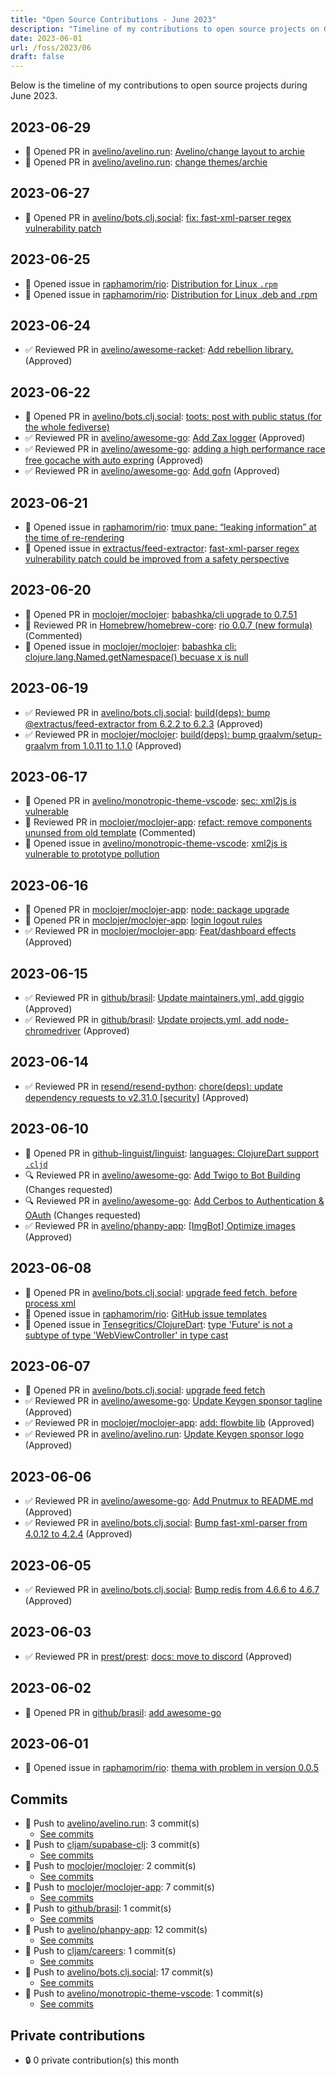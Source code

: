 ```yaml
---
title: "Open Source Contributions - June 2023"
description: "Timeline of my contributions to open source projects on GitHub during June 2023."
date: 2023-06-01
url: /foss/2023/06
draft: false
---
```


Below is the timeline of my contributions to open source projects during June 2023.

## 2023-06-29

- 🔀 Opened PR in [avelino/avelino.run](https://github.com/avelino/avelino.run): [Avelino/change layout to archie](https://github.com/avelino/avelino.run/pull/43)
- 🔀 Opened PR in [avelino/avelino.run](https://github.com/avelino/avelino.run): [change themes/archie](https://github.com/avelino/avelino.run/pull/42)

## 2023-06-27

- 🔀 Opened PR in [avelino/bots.clj.social](https://github.com/avelino/bots.clj.social): [fix: fast-xml-parser regex vulnerability patch](https://github.com/avelino/bots.clj.social/pull/54)

## 2023-06-25

- 🐛 Opened issue in [raphamorim/rio](https://github.com/raphamorim/rio): [Distribution for Linux `.rpm`](https://github.com/raphamorim/rio/issues/106)
- 🐛 Opened issue in [raphamorim/rio](https://github.com/raphamorim/rio): [Distribution for Linux .deb and .rpm](https://github.com/raphamorim/rio/issues/105)

## 2023-06-24

- ✅ Reviewed PR in [avelino/awesome-racket](https://github.com/avelino/awesome-racket): [Add rebellion library.](https://github.com/avelino/awesome-racket/pull/18#pullrequestreview-1496393839) (Approved)

## 2023-06-22

- 🔀 Opened PR in [avelino/bots.clj.social](https://github.com/avelino/bots.clj.social): [toots: post with public status (for the whole fediverse)](https://github.com/avelino/bots.clj.social/pull/53)
- ✅ Reviewed PR in [avelino/awesome-go](https://github.com/avelino/awesome-go): [Add Zax logger](https://github.com/avelino/awesome-go/pull/4907#pullrequestreview-1493077506) (Approved)
- ✅ Reviewed PR in [avelino/awesome-go](https://github.com/avelino/awesome-go): [adding a high performance race free gocache with auto expring](https://github.com/avelino/awesome-go/pull/4908#pullrequestreview-1493074040) (Approved)
- ✅ Reviewed PR in [avelino/awesome-go](https://github.com/avelino/awesome-go): [Add gofn](https://github.com/avelino/awesome-go/pull/4678#pullrequestreview-1493050624) (Approved)

## 2023-06-21

- 🐛 Opened issue in [raphamorim/rio](https://github.com/raphamorim/rio): [tmux pane: “leaking information” at the time of re-rendering](https://github.com/raphamorim/rio/issues/103)
- 🐛 Opened issue in [extractus/feed-extractor](https://github.com/extractus/feed-extractor): [fast-xml-parser regex vulnerability patch could be improved from a safety perspective](https://github.com/extractus/feed-extractor/issues/92)

## 2023-06-20

- 🔀 Opened PR in [moclojer/moclojer](https://github.com/moclojer/moclojer): [babashka/cli upgrade to 0.7.51](https://github.com/moclojer/moclojer/pull/118)
- 💬 Reviewed PR in [Homebrew/homebrew-core](https://github.com/Homebrew/homebrew-core): [rio 0.0.7 (new formula)](https://github.com/Homebrew/homebrew-core/pull/134295#pullrequestreview-1488998747) (Commented)
- 🐛 Opened issue in [moclojer/moclojer](https://github.com/moclojer/moclojer): [babashka cli: clojure.lang.Named.getNamespace() becuase x is null](https://github.com/moclojer/moclojer/issues/119)

## 2023-06-19

- ✅ Reviewed PR in [avelino/bots.clj.social](https://github.com/avelino/bots.clj.social): [build(deps): bump @extractus/feed-extractor from 6.2.2 to 6.2.3](https://github.com/avelino/bots.clj.social/pull/52#pullrequestreview-1485876094) (Approved)
- ✅ Reviewed PR in [moclojer/moclojer](https://github.com/moclojer/moclojer): [build(deps): bump graalvm/setup-graalvm from 1.0.11 to 1.1.0](https://github.com/moclojer/moclojer/pull/117#pullrequestreview-1486522540) (Approved)

## 2023-06-17

- 🔀 Opened PR in [avelino/monotropic-theme-vscode](https://github.com/avelino/monotropic-theme-vscode): [sec: xml2js is vulnerable](https://github.com/avelino/monotropic-theme-vscode/pull/22)
- 💬 Reviewed PR in [moclojer/moclojer-app](https://github.com/moclojer/moclojer-app): [refact: remove components ununsed from old template](https://github.com/moclojer/moclojer-app/pull/38#pullrequestreview-1484908861) (Commented)
- 🐛 Opened issue in [avelino/monotropic-theme-vscode](https://github.com/avelino/monotropic-theme-vscode): [xml2js is vulnerable to prototype pollution](https://github.com/avelino/monotropic-theme-vscode/issues/21)

## 2023-06-16

- 🔀 Opened PR in [moclojer/moclojer-app](https://github.com/moclojer/moclojer-app): [node: package upgrade](https://github.com/moclojer/moclojer-app/pull/36)
- 🔀 Opened PR in [moclojer/moclojer-app](https://github.com/moclojer/moclojer-app): [login logout rules](https://github.com/moclojer/moclojer-app/pull/34)
- ✅ Reviewed PR in [moclojer/moclojer-app](https://github.com/moclojer/moclojer-app): [Feat/dashboard effects](https://github.com/moclojer/moclojer-app/pull/35#pullrequestreview-1483456128) (Approved)

## 2023-06-15

- ✅ Reviewed PR in [github/brasil](https://github.com/github/brasil): [Update maintainers.yml, add giggio](https://github.com/github/brasil/pull/38#pullrequestreview-1482516303) (Approved)
- ✅ Reviewed PR in [github/brasil](https://github.com/github/brasil): [Update projects.yml, add node-chromedriver](https://github.com/github/brasil/pull/37#pullrequestreview-1482516053) (Approved)

## 2023-06-14

- ✅ Reviewed PR in [resend/resend-python](https://github.com/resend/resend-python): [chore(deps): update dependency requests to v2.31.0 [security]](https://github.com/resend/resend-python/pull/37#pullrequestreview-1478828425) (Approved)

## 2023-06-10

- 🔀 Opened PR in [github-linguist/linguist](https://github.com/github-linguist/linguist): [languages: ClojureDart support `.cljd`](https://github.com/github-linguist/linguist/pull/6445)
- 🔍 Reviewed PR in [avelino/awesome-go](https://github.com/avelino/awesome-go): [Add Twigo to Bot Building](https://github.com/avelino/awesome-go/pull/4904#pullrequestreview-1473368732) (Changes requested)
- 🔍 Reviewed PR in [avelino/awesome-go](https://github.com/avelino/awesome-go): [Add Cerbos to Authentication & OAuth](https://github.com/avelino/awesome-go/pull/4880#pullrequestreview-1473368545) (Changes requested)
- ✅ Reviewed PR in [avelino/phanpy-app](https://github.com/avelino/phanpy-app): [[ImgBot] Optimize images](https://github.com/avelino/phanpy-app/pull/1#pullrequestreview-1473364431) (Approved)

## 2023-06-08

- 🔀 Opened PR in [avelino/bots.clj.social](https://github.com/avelino/bots.clj.social): [upgrade feed fetch, before process xml](https://github.com/avelino/bots.clj.social/pull/51)
- 🐛 Opened issue in [raphamorim/rio](https://github.com/raphamorim/rio): [GitHub issue templates](https://github.com/raphamorim/rio/issues/90)
- 🐛 Opened issue in [Tensegritics/ClojureDart](https://github.com/Tensegritics/ClojureDart): [type 'Future<void>' is not a subtype of type 'WebViewController' in type cast](https://github.com/Tensegritics/ClojureDart/issues/237)

## 2023-06-07

- 🔀 Opened PR in [avelino/bots.clj.social](https://github.com/avelino/bots.clj.social): [upgrade feed fetch](https://github.com/avelino/bots.clj.social/pull/50)
- ✅ Reviewed PR in [avelino/awesome-go](https://github.com/avelino/awesome-go): [Update Keygen sponsor tagline](https://github.com/avelino/awesome-go/pull/4906#pullrequestreview-1468242434) (Approved)
- ✅ Reviewed PR in [moclojer/moclojer-app](https://github.com/moclojer/moclojer-app): [add: flowbite lib](https://github.com/moclojer/moclojer-app/pull/30#pullrequestreview-1467376823) (Approved)
- ✅ Reviewed PR in [avelino/avelino.run](https://github.com/avelino/avelino.run): [Update Keygen sponsor logo](https://github.com/avelino/avelino.run/pull/41#pullrequestreview-1468241745) (Approved)

## 2023-06-06

- ✅ Reviewed PR in [avelino/awesome-go](https://github.com/avelino/awesome-go): [Add Pnutmux to README.md](https://github.com/avelino/awesome-go/pull/4902#pullrequestreview-1464968444) (Approved)
- ✅ Reviewed PR in [avelino/bots.clj.social](https://github.com/avelino/bots.clj.social): [Bump fast-xml-parser from 4.0.12 to 4.2.4](https://github.com/avelino/bots.clj.social/pull/49#pullrequestreview-1466263843) (Approved)

## 2023-06-05

- ✅ Reviewed PR in [avelino/bots.clj.social](https://github.com/avelino/bots.clj.social): [Bump redis from 4.6.6 to 4.6.7](https://github.com/avelino/bots.clj.social/pull/48#pullrequestreview-1462015835) (Approved)

## 2023-06-03

- ✅ Reviewed PR in [prest/prest](https://github.com/prest/prest): [docs: move to discord](https://github.com/prest/prest/pull/825#pullrequestreview-1460105198) (Approved)

## 2023-06-02

- 🔀 Opened PR in [github/brasil](https://github.com/github/brasil): [add awesome-go](https://github.com/github/brasil/pull/20)

## 2023-06-01

- 🐛 Opened issue in [raphamorim/rio](https://github.com/raphamorim/rio): [thema with problem in version 0.0.5](https://github.com/raphamorim/rio/issues/75)

## Commits

- 🔨 Push to [avelino/avelino.run](https://github.com/avelino/avelino.run): 3 commit(s)
  - [See commits](https://github.com/avelino/avelino.run/commits?author=avelino&since=2023-06-01T00:00:00Z&until=2023-06-30T23:59:59Z)
- 🔨 Push to [cljam/supabase-clj](https://github.com/cljam/supabase-clj): 3 commit(s)
  - [See commits](https://github.com/cljam/supabase-clj/commits?author=avelino&since=2023-06-01T00:00:00Z&until=2023-06-30T23:59:59Z)
- 🔨 Push to [moclojer/moclojer](https://github.com/moclojer/moclojer): 2 commit(s)
  - [See commits](https://github.com/moclojer/moclojer/commits?author=avelino&since=2023-06-01T00:00:00Z&until=2023-06-30T23:59:59Z)
- 🔨 Push to [moclojer/moclojer-app](https://github.com/moclojer/moclojer-app): 7 commit(s)
  - [See commits](https://github.com/moclojer/moclojer-app/commits?author=avelino&since=2023-06-01T00:00:00Z&until=2023-06-30T23:59:59Z)
- 🔨 Push to [github/brasil](https://github.com/github/brasil): 1 commit(s)
  - [See commits](https://github.com/github/brasil/commits?author=avelino&since=2023-06-01T00:00:00Z&until=2023-06-30T23:59:59Z)
- 🔨 Push to [avelino/phanpy-app](https://github.com/avelino/phanpy-app): 12 commit(s)
  - [See commits](https://github.com/avelino/phanpy-app/commits?author=avelino&since=2023-06-01T00:00:00Z&until=2023-06-30T23:59:59Z)
- 🔨 Push to [cljam/careers](https://github.com/cljam/careers): 1 commit(s)
  - [See commits](https://github.com/cljam/careers/commits?author=avelino&since=2023-06-01T00:00:00Z&until=2023-06-30T23:59:59Z)
- 🔨 Push to [avelino/bots.clj.social](https://github.com/avelino/bots.clj.social): 17 commit(s)
  - [See commits](https://github.com/avelino/bots.clj.social/commits?author=avelino&since=2023-06-01T00:00:00Z&until=2023-06-30T23:59:59Z)
- 🔨 Push to [avelino/monotropic-theme-vscode](https://github.com/avelino/monotropic-theme-vscode): 1 commit(s)
  - [See commits](https://github.com/avelino/monotropic-theme-vscode/commits?author=avelino&since=2023-06-01T00:00:00Z&until=2023-06-30T23:59:59Z)

## Private contributions

- 🔒 0 private contribution(s) this month

